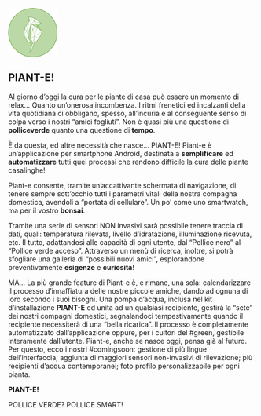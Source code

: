  <img src="./app/src/main/res/drawable/logo_did.png" width="100" align="center">


## **PIANT-E!**

Al giorno d’oggi la cura per le piante di casa può essere un momento di relax… Quanto un’onerosa incombenza. I ritmi frenetici ed incalzanti della vita quotidiana ci obbligano, spesso, all’incuria e al conseguente senso di colpa verso i nostri “amici fogliuti”. Non è quasi più una questione di **polliceverde** quanto una questione di **tempo**.

È da questa, ed altre necessità che nasce… PIANT-E!
Piant-e è un’applicazione per smartphone Android, destinata a **semplificare** ed **automatizzare** tutti quei processi che rendono difficile la cura delle piante casalinghe!

Piant-e consente, tramite un’accattivante schermata di navigazione, di tenere sempre sott’occhio tutti i parametri vitali della nostra compagna domestica, avendoli a “portata di cellulare”. Un po’ come uno smartwatch, ma per il vostro **bonsai**.

Tramite una serie di sensori NON invasivi sarà possibile tenere traccia di dati, quali: temperatura rilevata, livello d’idratazione, illuminazione ricevuta, etc. Il tutto, adattandosi alle capacità di ogni utente, dal “Pollice nero” al “Pollice verde acceso”.
Attraverso un menù di ricerca, inoltre, si potrà sfogliare una galleria di “possibili nuovi amici”, esplorandone preventivamente **esigenze** e **curiosità**!

MA… La più grande feature di Piant-e è, e rimane, una sola: calendarizzare il processo d’innaffiatura delle nostre piccole amiche, dando ad ognuna di loro secondo i suoi bisogni.
Una pompa d’acqua, inclusa nel kit d’installazione **PIANT-E** ed unita ad un qualsiasi recipiente, gestirà la “sete” dei nostri compagni domestici, segnalandoci tempestivamente quando il recipiente necessiterà di una “bella ricarica”. Il processo è completamente automatizzato dall’applicazione oppure, per i cultori del #green, gestibile interamente dall’utente.
Piant-e, anche se nasce oggi, pensa già al futuro. Per questo, ecco i nostri #comingsoon: gestione di più lingue dell’interfaccia; aggiunta di maggiori sensori non-invasivi di rilevazione; più recipienti d’acqua contemporanei; foto profilo personalizzabile per ogni pianta.

**PIANT-E!**

POLLICE VERDE? POLLICE SMART!

